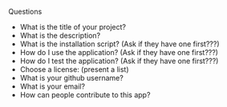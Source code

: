 Questions

- What is the title of your project?
- What is the description?
- What is the installation script? (Ask if they have one first???)
- How do I use the application? (Ask if they have one first???)
- How do I test the application? (Ask if they have one first???)
- Choose a license: (present a list)
- What is your github username?
- What is your email?
- How can people contribute to this app?
